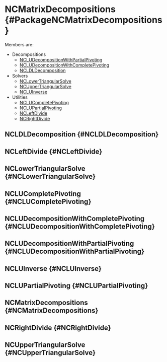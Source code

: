 # NCMatrixDecompositions {#PackageNCMatrixDecompositions}

Members are:

* Decompositions
    * [NCLUDecompositionWithPartialPivoting](#NCLUDecompositionWithPartialPivoting)
    * [NCLUDecompositionWithCompletePivoting](#NCLUDecompositionWithCompletePivoting)
    * [NCLDLDecomposition](#NCLDLDecomposition)
* Solvers
    * [NCLowerTriangularSolve](#NCLowerTriangularSolve)
    * [NCUpperTriangularSolve](#NCUpperTriangularSolve)
    * [NCLUInverse](#NCLUInverse)
* Utilities
    * [NCLUCompletePivoting](#NCLUCompletePivoting)
    * [NCLUPartialPivoting](#NCLUPartialPivoting)
    * [NCLeftDivide](#NCLeftDivide)
    * [NCRightDivide](#NCRightDivide)

## NCLDLDecomposition {#NCLDLDecomposition}


## NCLeftDivide {#NCLeftDivide}


## NCLowerTriangularSolve {#NCLowerTriangularSolve}


## NCLUCompletePivoting {#NCLUCompletePivoting}


## NCLUDecompositionWithCompletePivoting {#NCLUDecompositionWithCompletePivoting}


## NCLUDecompositionWithPartialPivoting {#NCLUDecompositionWithPartialPivoting}


## NCLUInverse {#NCLUInverse}


## NCLUPartialPivoting {#NCLUPartialPivoting}


## NCMatrixDecompositions {#NCMatrixDecompositions}

## NCRightDivide {#NCRightDivide}


## NCUpperTriangularSolve {#NCUpperTriangularSolve}

